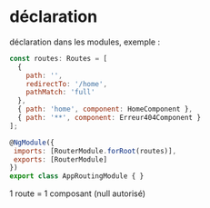 # déclaration

déclaration dans les modules, exemple :

 ```javascript
 const routes: Routes = [
   {
     path: '',
     redirectTo: '/home',
     pathMatch: 'full'
   },
   { path: 'home', component: HomeComponent },
   { path: '**', component: Erreur404Component }
 ];

@NgModule({
  imports: [RouterModule.forRoot(routes)],
  exports: [RouterModule]
})
export class AppRoutingModule { }
 ```

1 route = 1 composant (null autorisé)